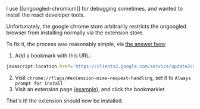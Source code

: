 I use [[ungoogled-chromium]] for debugging sometimes, and wanted to install the react developer tools. 

Unfortunately, the google chrome store arbitrarily restricts the ungoogled browser from installing normally via the extension store.

To fix it, the process was reasonably simple, via [the answer here](https://ungoogled-software.github.io/ungoogled-chromium-wiki/faq#can-i-install-extensions-or-themes-from-the-chrome-webstore):

1. Add a bookmark with this URL:
```javascript
javascript:location.href='https://clients2.google.com/service/update2/crx?response=redirect&acceptformat=crx2,crx3&prodversion='+(navigator.appVersion.match(/Chrome\/(\S+)/)[1])+'&x=id%'+'3D'+(document.querySelector('a[href^="https://chrome.google.com/webstore/report/"]').pathname.match(/[^\/]+\/*$/)[0])+'%'+'26installsource%'+'3Dondemand%'+'26uc';
```
2. Visit `chrome://flags/#extension-mime-request-handling`, set it to `Always prompt for install`
3. Visit an extension page ([example](https://chromewebstore.google.com/detail/react-developer-tools/fmkadmapgofadopljbjfkapdkoienihi?hl=en)), and click the bookmarklet

That's it! the extension should now be installed.